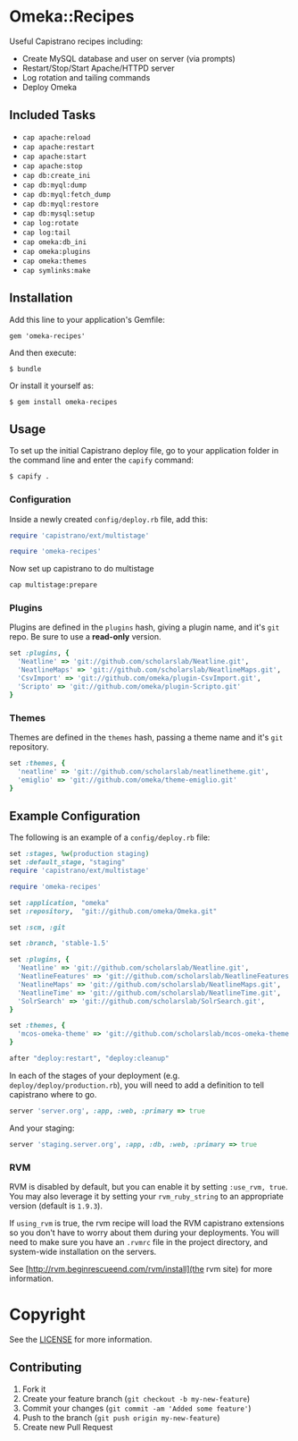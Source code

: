 # Omeka::Recipes

Useful Capistrano recipes including:

* Create MySQL database and user on server (via prompts)
* Restart/Stop/Start Apache/HTTPD server
* Log rotation and tailing commands
* Deploy Omeka

## Included Tasks

* `cap apache:reload`
* `cap apache:restart`
* `cap apache:start`
* `cap apache:stop`
* `cap db:create_ini`
* `cap db:myql:dump`
* `cap db:myql:fetch_dump`
* `cap db:myql:restore`
* `cap db:mysql:setup`
* `cap log:rotate`
* `cap log:tail`
* `cap omeka:db_ini`
* `cap omeka:plugins`
* `cap omeka:themes`
* `cap symlinks:make`

## Installation

Add this line to your application's Gemfile:

    gem 'omeka-recipes'

And then execute:

    $ bundle

Or install it yourself as:

    $ gem install omeka-recipes
 
## Usage

To set up the initial Capistrano deploy file, go to your application
folder in the command line and enter the `capify` command:

```bash
$ capify .
```

### Configuration

Inside a newly created `config/deploy.rb` file, add this:

```ruby
require 'capistrano/ext/multistage'

require 'omeka-recipes'
```

Now set up capistrano to do multistage 

```bash
cap multistage:prepare
```

### Plugins
Plugins are defined in the `plugins` hash, giving a plugin name, and it's
`git` repo. Be sure to use a **read-only** version.

```ruby
set :plugins, {
  'Neatline' => 'git://github.com/scholarslab/Neatline.git',
  'NeatlineMaps' => 'git://github.com/scholarslab/NeatlineMaps.git',
  'CsvImport' => 'git://github.com/omeka/plugin-CsvImport.git',
  'Scripto' => 'git://github.com/omeka/plugin-Scripto.git'
}
```

### Themes

Themes are defined in the `themes` hash, passing a theme name and it's
`git` repository. 

```ruby
set :themes, {
  'neatline' => 'git://github.com/scholarslab/neatlinetheme.git',
  'emiglio' => 'git://github.com/omeka/theme-emiglio.git'
}
```
## Example Configuration

The following is an example of a `config/deploy.rb` file:

```ruby
set :stages, %w(production staging)
set :default_stage, "staging"
require 'capistrano/ext/multistage'

require 'omeka-recipes'

set :application, "omeka"
set :repository,  "git://github.com/omeka/Omeka.git"

set :scm, :git

set :branch, 'stable-1.5'

set :plugins, {
  'Neatline' => 'git://github.com/scholarslab/Neatline.git',
  'NeatlineFeatures' => 'git://github.com/scholarslab/NeatlineFeatures.git',
  'NeatlineMaps' => 'git://github.com/scholarslab/NeatlineMaps.git',
  'NeatlineTime' => 'git://github.com/scholarslab/NeatlineTime.git',
  'SolrSearch' => 'git://github.com/scholarslab/SolrSearch.git',
}

set :themes, {
  'mcos-omeka-theme' => 'git://github.com/scholarslab/mcos-omeka-theme.git'
}

after "deploy:restart", "deploy:cleanup"
```
In each of the stages of your deployment (e.g.
`deploy/deploy/production.rb`), you will need to add a definition to
tell capistrano where to go.

```ruby
server 'server.org', :app, :web, :primary => true
```

And your staging:

```ruby
server 'staging.server.org', :app, :db, :web, :primary => true
```


### RVM

RVM is disabled by default, but you can enable it by setting `:use_rvm,
true`. You may also leverage it by setting your `rvm_ruby_string` to an
appropriate version (default is `1.9.3`).

If `using_rvm` is true, the rvm recipe will load the RVM capistrano
extensions so you don't have to worry about them during your
deployments. You will need to make sure you have an `.rvmrc` file in the
project directory, and system-wide installation on the servers.

See [http://rvm.beginrescueend.com/rvm/install](the rvm site) for more information.

# Copyright

See the [LICENSE](https://github.com/waynegraham/omeka-recipes/blob/master/LICENSE) for more information.

## Contributing

1. Fork it
2. Create your feature branch (`git checkout -b my-new-feature`)
3. Commit your changes (`git commit -am 'Added some feature'`)
4. Push to the branch (`git push origin my-new-feature`)
5. Create new Pull Request
